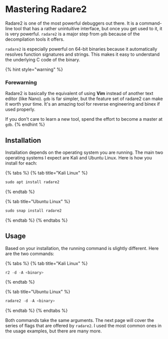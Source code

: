 # Mastering Radare2

Radare2 is one of the most powerful debuggers out there. It is a command-line tool that has a rather unintuitive interface, but once you get used to it, it is very powerful. `radare2` is a major step from `gdb` because of the decompilation tools it offers.

`radare2` is especially powerful on 64-bit binaries because it automatically resolves function signatures and strings. This makes it easy to understand the underlying C code of the binary.

{% hint style="warning" %}
### Forewarning

Radare2 is basically the equivalent of using **Vim** instead of another text editor (like Nano). `gdb` is far simpler, but the feature set of radare2 can make it worth your time. It's an amazing tool for reverse engineering and binex if used properly.

If you don't care to learn a new tool, spend the effort to become a master at `gdb`.
{% endhint %}

## Installation

Installation depends on the operating system you are running. The main two operating systems I expect are Kali and Ubuntu Linux. Here is how you install for each:

{% tabs %}
{% tab title="Kali Linux" %}
```nasm
sudo apt install radare2
```
{% endtab %}

{% tab title="Ubuntu Linux" %}
```nasm
sudo snap install radare2
```
{% endtab %}
{% endtabs %}

## Usage

Based on your installation, the running command is slightly different. Here are the two commands:

{% tabs %}
{% tab title="Kali Linux" %}
```nasm
r2 -d -A <binary>
```
{% endtab %}

{% tab title="Ubuntu Linux" %}
```nasm
radare2 -d -A <binary>
```
{% endtab %}
{% endtabs %}

Both commands take the same arguments. The next page will cover the series of flags that are offered by `radare2`. I used the most common ones in the usage examples, but there are many more.

